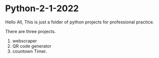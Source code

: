 # Python-2-1-2022

Hello All, 
This is just a folder of python projects for professional practice. 

There are three projects. 
1) webscraper
2) QR code generator
3) countown Timer.
